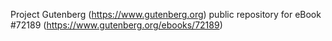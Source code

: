 Project Gutenberg (https://www.gutenberg.org) public repository
for eBook #72189 (https://www.gutenberg.org/ebooks/72189)
